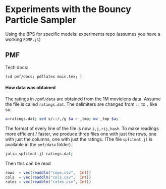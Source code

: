# Experiments with the Bouncy Particle Sampler

Using the BPS for specific models: experiments repo (assumes you have a working `PDMP.jl`)

## PMF

Tech docs:

```
(cd pmf/docs; pdflatex main.tex; )
```

#### How data was obtained

The ratings in `/pmf/data` are obtained from the 1M movielens data. Assume the file is called `ratings.dat`. The delimiters are changed from `::` to `,` like so:

```bash
a=ratings.dat; sed s/::/,/g $a > _tmp; mv _tmp $a;
```

The format of every line of the file is now `i,j,rij,hash`.
To make readings more efficient / faster, we produce three files one with just
the rows, one with just the columns, one with just the ratings.
(The file `splitmat.jl` is available in the `pmf/data` folder).

```bash
julia splitmat.jl ratings.dat;
```

Then this can be read

```julia
rows  = vec(readdlm("rows.csv",  Int))
cols  = vec(readdlm("cols.csv",  Int))
rates = vec(readdlm("rates.csv", Int))
```
